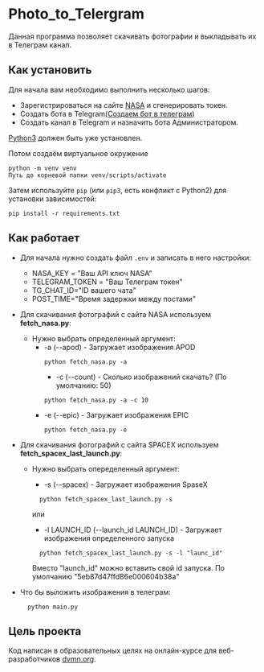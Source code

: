 # Photo_to_Telergram

Данная программа позволяет скачивать фотографии и выкладывать их в Телеграм канал.

## Как установить 

Для начала вам необходимо выполнить несколько шагов:
- Зарегистрироваться на сайте [NASA](https://api.nasa.gov/) и сгенерировать токен.
- Создать бота в Telegram[(Создаем бот в телеграм)](https://smmplanner.com/blog/otlozhennyj-posting-v-telegram/)
- Создать канал в Telegram и назначить бота Администратором.
  
[Python3](https://www.python.org/downloads/) должен быть уже установлен.

Потом создаём виртуальное окружение
```
python -m venv venv
Путь до корневой папки venv/scripts/activate
```
Затем используйте `pip` (или `pip3`, есть конфликт с Python2) для установки зависимостей:
```
pip install -r requirements.txt
```

## Как работает
- Для начала нужно создать файл `.env` и записать в него настройки:
    - NASA_KEY = "Ваш API ключ NASA"
    - TELEGRAM_TOKEN = "Ваш Телеграм токен"
    - TG_CHAT_ID="ID вашего чата"
    - POST_TIME="Время задержки между постами"
    
- Для скачивания фотографий с сайта NASA используем **fetch_nasa.py**:
   - Нужно выбрать определенный аргумент:
        - -a (--apod)  -  Загружает изображения APOD
          ```
          python fetch_nasa.py -a
          ```
          - -c (--count)  -  Сколько изображений скачать? (По умолчанию: 50)
          ```
          python fetch_nasa.py -a -c 10
          ```
        - -e (--epic)  -  Загружает изображения EPIC
          ```
          python fetch_nasa.py -e
          ```

- Для скачивания фотографий с сайта SPACEX используем **fetch_spacex_last_launch.py**:
  - Нужно выбрать опеределенный аргумент:
     - -s (--spacex)  -  Загружает изображения SpaseX
      ```
        python fetch_spacex_last_launch.py -s
      ```
      или
      - -l LAUNCH_ID (--launch_id LAUNCH_ID)  -  Загружает изображения определенного запуска
      ```
        python fetch_spacex_last_launch.py -s -l "launc_id"
      ```
      
      Вместо "launch_id" можно вставить свой id запуска. По умолчанию "5eb87d47ffd86e000604b38a"

  
- Что бы выложить изображения в телеграм:
  ```
    python main.py
  ```

## Цель проекта

Код написан в образовательных целях на онлайн-курсе для веб-разработчиков [dvmn.org](https://dvmn.org/).


